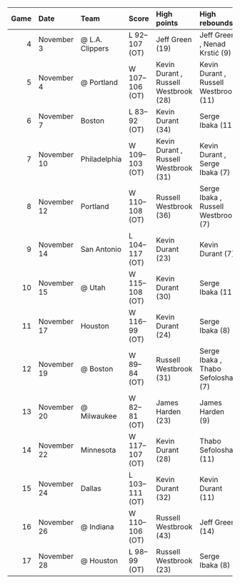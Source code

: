 |   Game | Date        | Team            | Score          | High points                           | High rebounds                         | High assists           | Location Attendance          | Record   |
|-------:|:------------|:----------------|:---------------|:--------------------------------------|:--------------------------------------|:-----------------------|:-----------------------------|:---------|
|      4 | November 3  | @ L.A. Clippers | L 92–107 (OT)  | Jeff Green (19)                       | Jeff Green , Nenad Krstić (9)         | Russell Westbrook (6)  | Staples Center 18,414        | 2–2      |
|      5 | November 4  | @ Portland      | W 107–106 (OT) | Kevin Durant , Russell Westbrook (28) | Kevin Durant , Russell Westbrook (11) | Russell Westbrook (5)  | Rose Garden 20,611           | 3–2      |
|      6 | November 7  | Boston          | L 83–92 (OT)   | Kevin Durant (34)                     | Serge Ibaka (11)                      | Russell Westbrook (10) | Oklahoma City Arena 18,203   | 3–3      |
|      7 | November 10 | Philadelphia    | W 109–103 (OT) | Kevin Durant , Russell Westbrook (31) | Kevin Durant , Serge Ibaka (7)        | Russell Westbrook (12) | Oklahoma City Arena 18,203   | 4–3      |
|      8 | November 12 | Portland        | W 110–108 (OT) | Russell Westbrook (36)                | Serge Ibaka , Russell Westbrook (7)   | Russell Westbrook (7)  | Oklahoma City Arena 18,203   | 5–3      |
|      9 | November 14 | San Antonio     | L 104–117 (OT) | Kevin Durant (23)                     | Kevin Durant (7)                      | Russell Westbrook (8)  | Oklahoma City Arena 18,203   | 5–4      |
|     10 | November 15 | @ Utah          | W 115–108 (OT) | Kevin Durant (30)                     | Serge Ibaka (11)                      | Russell Westbrook (7)  | EnergySolutions Arena 19,911 | 6–4      |
|     11 | November 17 | Houston         | W 116–99 (OT)  | Kevin Durant (24)                     | Serge Ibaka (8)                       | Russell Westbrook (12) | Oklahoma City Arena 17,509   | 7–4      |
|     12 | November 19 | @ Boston        | W 89–84 (OT)   | Russell Westbrook (31)                | Serge Ibaka , Thabo Sefolosha (7)     | Russell Westbrook (6)  | TD Garden 18,624             | 8–4      |
|     13 | November 20 | @ Milwaukee     | W 82–81 (OT)   | James Harden (23)                     | James Harden (9)                      | Russell Westbrook (6)  | Bradley Center 16,975        | 9–4      |
|     14 | November 22 | Minnesota       | W 117–107 (OT) | Kevin Durant (28)                     | Thabo Sefolosha (11)                  | Russell Westbrook (14) | Oklahoma City Arena 17,653   | 10–4     |
|     15 | November 24 | Dallas          | L 103–111 (OT) | Kevin Durant (32)                     | Kevin Durant (11)                     | Russell Westbrook (10) | Oklahoma City Arena 18,203   | 10–5     |
|     16 | November 26 | @ Indiana       | W 110–106 (OT) | Russell Westbrook (43)                | Jeff Green (14)                       | Russell Westbrook (8)  | Conseco Fieldhouse 17,155    | 11–5     |
|     17 | November 28 | @ Houston       | L 98–99 (OT)   | Russell Westbrook (23)                | Serge Ibaka (8)                       | Russell Westbrook (10) | Toyota Center 15,316         | 11–6     |